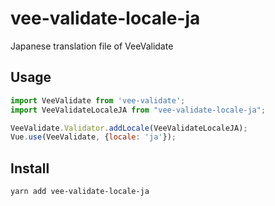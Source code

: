 # vee-validate-locale-ja
Japanese translation file of VeeValidate

## Usage

```javascript
import VeeValidate from 'vee-validate';
import VeeValidateLocaleJA from "vee-validate-locale-ja";

VeeValidate.Validator.addLocale(VeeValidateLocaleJA);
Vue.use(VeeValidate, {locale: 'ja'});
```

## Install

```
yarn add vee-validate-locale-ja
```
